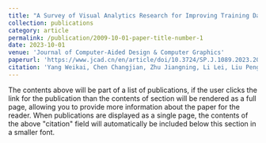 ```yaml
---
title: "A Survey of Visual Analytics Research for Improving Training Data Quality"
collection: publications
category: article
permalink: /publication/2009-10-01-paper-title-number-1
date: 2023-10-01
venue: 'Journal of Computer-Aided Design & Computer Graphics'
paperurl: 'https://www.jcad.cn/en/article/doi/10.3724/SP.J.1089.2023.2023-00321'
citation: 'Yang Weikai, Chen Changjian, Zhu Jiangning, Li Lei, Liu Peng, Liu Shixia. A Survey of Visual Analytics Research for Improving Training Data Quality[J]. Journal of Computer-Aided Design & Computer Graphics, 2023, 35(11): 1629-1642. DOI: 10.3724/SP.J.1089.2023.2023-00321'
---
```


The contents above will be part of a list of publications, if the user clicks the link for the publication than the contents of section will be rendered as a full page, allowing you to provide more information about the paper for the reader. When publications are displayed as a single page, the contents of the above "citation" field will automatically be included below this section in a smaller font.
